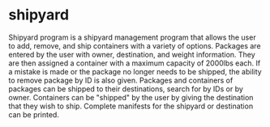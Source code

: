 # shipyard
Shipyard program is a shipyard management program that allows the user to add, remove, and ship containers with a variety of options. 
Packages are entered by the user with owner, destination, and weight information. They are then assigned a container with a maximum capacity of 2000lbs each.
If a mistake is made or the package no longer needs to be shipped, the ability to remove package by ID is also given.
Packages and containers of packages can be shipped to their destinations, search for by IDs or by owner. 
Containers can be "shipped" by the user by giving the destination that they wish to ship.
Complete manifests for the shipyard or destination can be printed.
